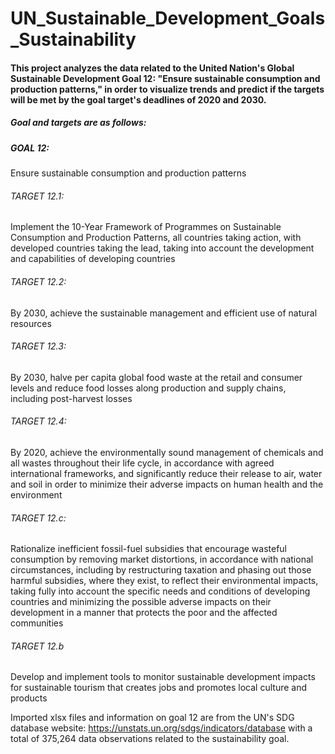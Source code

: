 # UN_Sustainable_Development_Goals_Sustainability



#### This project analyzes the data related to the United Nation's Global Sustainable Development Goal 12: "Ensure sustainable consumption and production patterns," in order to visualize trends and predict if the targets will be met by the goal target's deadlines of 2020 and 2030.


##### Goal and targets are as follows:

##### GOAL 12:  
  Ensure sustainable consumption and production patterns

###### TARGET 12.1:  
  Implement the 10-Year Framework of Programmes on Sustainable Consumption and Production Patterns, all countries taking action, with    developed countries taking the lead, taking into account the development and capabilities of developing countries

###### TARGET 12.2:  
  By 2030, achieve the sustainable management and efficient use of natural resources

###### TARGET 12.3:  
  By 2030, halve per capita global food waste at the retail and consumer levels and reduce food losses along production and supply chains, including post-harvest losses

###### TARGET 12.4:  
  By 2020, achieve the environmentally sound management of chemicals and all wastes throughout their life cycle, in accordance with agreed international frameworks, and significantly reduce their release to air, water and soil in order to minimize their adverse impacts on human health and the environment

###### TARGET 12.c:  
  Rationalize inefficient fossil-fuel subsidies that encourage wasteful consumption by removing market distortions, in accordance with national circumstances, including by restructuring taxation and phasing out those harmful subsidies, where they exist, to reflect their environmental impacts, taking fully into account the specific needs and conditions of developing countries and minimizing the possible adverse impacts on their development in a manner that protects the poor and the affected communities

###### TARGET 12.b  
  Develop and implement tools to monitor sustainable development impacts for sustainable tourism that creates jobs and promotes local culture and products


Imported xlsx files and information on goal 12 are from the UN's SDG database website: https://unstats.un.org/sdgs/indicators/database with a total of 375,264 data observations related to the sustainability goal.
